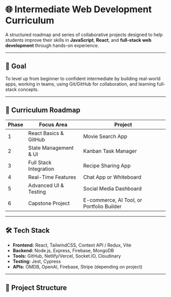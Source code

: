 # 🌐 Intermediate Web Development Curriculum

A structured roadmap and series of collaborative projects designed to help students improve their skills in **JavaScript**, **React**, and **full-stack web development** through hands-on experience.

---

## 🚀 Goal

To level up from beginner to confident intermediate by building real-world apps, working in teams, using Git/GitHub for collaboration, and learning full-stack concepts.

---

## 🧭 Curriculum Roadmap

| Phase | Focus Area | Project |
|-------|------------|---------|
| 1 | React Basics & GitHub | Movie Search App |
| 2 | State Management & UI | Kanban Task Manager |
| 3 | Full Stack Integration | Recipe Sharing App |
| 4 | Real-Time Features | Chat App or Whiteboard |
| 5 | Advanced UI & Testing | Social Media Dashboard |
| 6 | Capstone Project | E-commerce, AI Tool, or Portfolio Builder |

---

## 🛠 Tech Stack

- **Frontend:** React, TailwindCSS, Context API / Redux, Vite
- **Backend:** Node.js, Express, Firebase, MongoDB
- **Tools:** GitHub, Netlify/Vercel, Socket.IO, Cloudinary
- **Testing:** Jest, Cypress
- **APIs:** OMDB, OpenAI, Firebase, Stripe (depending on project)

---

## 📁 Project Structure

